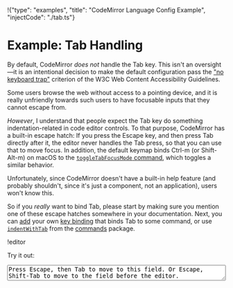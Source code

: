 !{"type": "examples", "title": "CodeMirror Language Config Example", "injectCode": "./tab.ts"}

# Example: Tab Handling

By default, CodeMirror _does not_ handle the Tab key. This isn't an
oversight—it is an intentional decision to make the default
configuration pass the ["no keyboard
trap"](https://www.w3.org/TR/WCAG21/#no-keyboard-trap) criterion of
the W3C Web Content Accessibility Guidelines.

Some users browse the web without access to a pointing device, and it
is really unfriendly towards such users to have focusable inputs that
they cannot escape from.

_However_, I understand that people expect the Tab key do something
indentation-related in code editor controls. To that purpose,
CodeMirror has a built-in escape hatch: If you press the Escape key,
and then press Tab directly after it, the editor never handles the Tab
press, so that you can use that to move focus. In addition, the
default keymap binds Ctrl-m (or Shift-Alt-m) on macOS to the
[`toggleTabFocusMode` command](#commands.toggleTabFocusMode), which
toggles a similar behavior.

Unfortunately, since CodeMirror doesn't have a built-in help feature
(and probably shouldn't, since it's just a component, not an
application), users won't know this.

So if you _really_ want to bind Tab, please start by making sure you
mention one of these escape hatches somewhere in your documentation.
Next, you can [add](##view.keymap) your own [key
binding](##view.KeyBinding) that binds Tab to some command, or use
[`indentWithTab`](##commands.indentWithTab) from the
[commands](##commands) package.

!editor

Try it out:

<div id=editor></div>
<textarea style="width: 100%">Press Escape, then Tab to move to this field. Or Escape, Shift-Tab to move to the field before the editor.</textarea>
<script defer src="../../codemirror.js"></script>
<script defer src="tab.js"></script>
